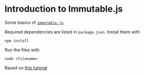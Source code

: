 # Introduction to Immutable.js

Some basics of [`immutable.js`](https://immutable-js.github.io/immutable-js/).

Required dependencies are listed in `package.json`. Install them with

    npm install

Run the files with

    node <filename>

Based on [this tutorial](https://www.youtube.com/watch?v=1AITIyArG78)
